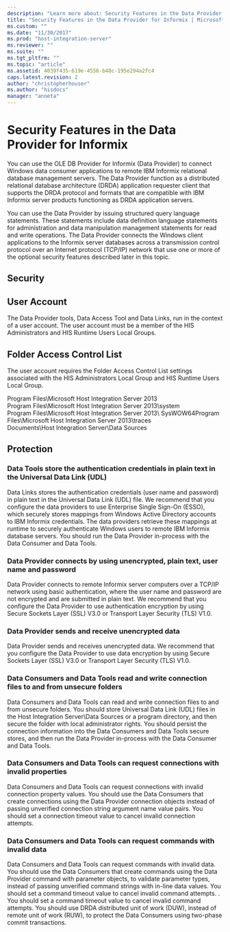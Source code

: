 ```yaml
---
description: "Learn more about: Security Features in the Data Provider for Informix"
title: "Security Features in the Data Provider for Informix | Microsoft Docs"
ms.custom: ""
ms.date: "11/30/2017"
ms.prod: "host-integration-server"
ms.reviewer: ""
ms.suite: ""
ms.tgt_pltfrm: ""
ms.topic: "article"
ms.assetid: 4039f435-619e-4556-b48c-195e294a2fc4
caps.latest.revision: 2
author: "christopherhouser"
ms.author: "hisdocs"
manager: "anneta"
---
```

# Security Features in the Data Provider for Informix
You can use the OLE DB Provider for Informix (Data Provider) to connect Windows data consumer applications to remote IBM Informix relational database management servers. The Data Provider function as a distributed relational database architecture (DRDA) application requester client that supports the DRDA protocol and formats that are compatible with IBM Informix server products functioning as DRDA application servers.  
  
 You can use the Data Provider by issuing structured query language statements. These statements include data definition language statements for administration and data manipulation management statements for read and write operations. The Data Provider connects the Windows client applications to the Informix server databases across a transmission control protocol over an Internet protocol (TCP/IP) network that use one or more of the optional security features described later in this topic.  
  
## Security  
  
## User Account  
 The Data Provider tools, Data Access Tool and Data Links, run in the context of a user account. The user account must be a member of the HIS Administrators and HIS Runtime Users Local Groups.  
  
## Folder Access Control List  
 The user account requires the Folder Access Control List settings associated with the HIS Administrators Local Group and HIS Runtime Users Local Group.  
  
 Program Files\Microsoft Host Integration Server 2013  
Program Files\Microsoft Host Integration Server 2013\system  
Program Files\Microsoft Host Integration Server 2013\ SysWOW64Program Files\Microsoft Host Integration Server 2013\traces  
Documents\Host Integration Server\Data Sources  
  
## Protection  
  
### Data Tools store the authentication credentials in plain text in the Universal Data Link (UDL)  
 Data Links stores the authentication credentials (user name and password) in plain text in the Universal Data Link (UDL) file. We recommend that you configure the data providers to use Enterprise Single Sign-On (ESSO), which securely stores mappings from Windows Active Directory accounts to IBM Informix credentials. The data providers retrieve these mappings at runtime to securely authenticate Windows users to remote IBM Informix database servers. You should run the Data Provider in-process with the Data Consumer and Data Tools.  
  
### Data Provider connects by using unencrypted, plain text, user name and password  
 Data Provider connects to remote Informix server computers over a TCP/IP network using basic authentication, where the user name and password are not encrypted and are submitted in plain text. We recommend that you configure the Data Provider to use authentication encryption by using Secure Sockets Layer (SSL) V3.0 or Transport Layer Security (TLS) V1.0.  
  
### Data Provider sends and receive unencrypted data  
 Data Provider sends and receives unencrypted data. We recommend that you configure the Data Provider to use data encryption by using Secure Sockets Layer (SSL) V3.0 or Transport Layer Security (TLS) V1.0.  
  
### Data Consumers and Data Tools read and write connection files to and from unsecure folders  
 Data Consumers and Data Tools can read and write connection files to and from unsecure folders. You should store Universal Data Link (UDL) files in the Host Integration Server\Data Sources or a program directory, and then secure the folder with local administrator rights. You should persist the connection information into the Data Consumers and Data Tools secure stores, and then run the Data Provider in-process with the Data Consumer and Data Tools.  
  
### Data Consumers and Data Tools can request connections with invalid properties  
 Data Consumers and Data Tools can request connections with invalid connection property values. You should use the Data Consumers that create connections using the Data Provider connection objects instead of passing unverified connection string argument name value pairs. You should set a connection timeout value to cancel invalid connection attempts.  
  
### Data Consumers and Data Tools can request commands with invalid data  
 Data Consumers and Data Tools can request commands with invalid data. You should use the Data Consumers that create commands using the Data Provider command with parameter objects, to validate parameter types, instead of passing unverified command strings with in-line data values. You should set a command timeout value to cancel invalid command attempts. . You should set a command timeout value to cancel invalid command attempts. You should use DRDA distributed unit of work (DUW), instead of remote unit of work (RUW), to protect the Data Consumers using two-phase commit transactions.
